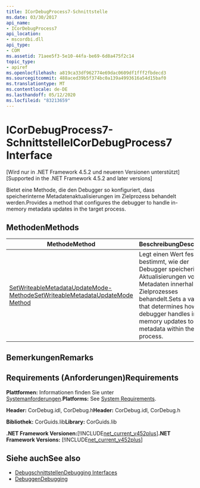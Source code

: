 ```yaml
---
title: ICorDebugProcess7-Schnittstelle
ms.date: 03/30/2017
api_name:
- ICorDebugProcess7
api_location:
- mscordbi.dll
api_type:
- COM
ms.assetid: 71aee5f3-5e10-44fa-be69-6d8a475f2c14
topic_type:
- apiref
ms.openlocfilehash: a819ca33df962774e69dac0609df1fff2fbdecd3
ms.sourcegitcommit: 488aced39b5f374bc0a139a4993616a54d15baf0
ms.translationtype: MT
ms.contentlocale: de-DE
ms.lasthandoff: 05/12/2020
ms.locfileid: "83213659"
---
```

# <a name="icordebugprocess7-interface"></a><span data-ttu-id="279ac-102">ICorDebugProcess7-Schnittstelle</span><span class="sxs-lookup"><span data-stu-id="279ac-102">ICorDebugProcess7 Interface</span></span>
<span data-ttu-id="279ac-103">[Wird nur in .NET Framework 4.5.2 und neueren Versionen unterstützt]</span><span class="sxs-lookup"><span data-stu-id="279ac-103">[Supported in the .NET Framework 4.5.2 and later versions]</span></span>  
  
 <span data-ttu-id="279ac-104">Bietet eine Methode, die den Debugger so konfiguriert, dass speicherinterne Metadatenaktualisierungen im Zielprozess behandelt werden.</span><span class="sxs-lookup"><span data-stu-id="279ac-104">Provides a method that configures the debugger to handle in-memory metadata updates in the target process.</span></span>  
  
## <a name="methods"></a><span data-ttu-id="279ac-105">Methoden</span><span class="sxs-lookup"><span data-stu-id="279ac-105">Methods</span></span>  
  
|<span data-ttu-id="279ac-106">Methode</span><span class="sxs-lookup"><span data-stu-id="279ac-106">Method</span></span>|<span data-ttu-id="279ac-107">Beschreibung</span><span class="sxs-lookup"><span data-stu-id="279ac-107">Description</span></span>|  
|------------|-----------------|  
|[<span data-ttu-id="279ac-108">SetWriteableMetadataUpdateMode-Methode</span><span class="sxs-lookup"><span data-stu-id="279ac-108">SetWriteableMetadataUpdateMode Method</span></span>](icordebugprocess7-setwriteablemetadataupdatemode-method.md)|<span data-ttu-id="279ac-109">Legt einen Wert fest, der bestimmt, wie der Debugger speicherinterne Aktualisierungen von Metadaten innerhalb des Zielprozesses behandelt.</span><span class="sxs-lookup"><span data-stu-id="279ac-109">Sets a value that determines how the debugger handles in-memory updates to metadata within the target process.</span></span>|  
  
## <a name="remarks"></a><span data-ttu-id="279ac-110">Bemerkungen</span><span class="sxs-lookup"><span data-stu-id="279ac-110">Remarks</span></span>  
  
## <a name="requirements"></a><span data-ttu-id="279ac-111">Requirements (Anforderungen)</span><span class="sxs-lookup"><span data-stu-id="279ac-111">Requirements</span></span>  
 <span data-ttu-id="279ac-112">**Plattformen:** Informationen finden Sie unter [Systemanforderungen](../../get-started/system-requirements.md).</span><span class="sxs-lookup"><span data-stu-id="279ac-112">**Platforms:** See [System Requirements](../../get-started/system-requirements.md).</span></span>  
  
 <span data-ttu-id="279ac-113">**Header:** CorDebug.idl, CorDebug.h</span><span class="sxs-lookup"><span data-stu-id="279ac-113">**Header:** CorDebug.idl, CorDebug.h</span></span>  
  
 <span data-ttu-id="279ac-114">**Bibliothek:** CorGuids.lib</span><span class="sxs-lookup"><span data-stu-id="279ac-114">**Library:** CorGuids.lib</span></span>  
  
 <span data-ttu-id="279ac-115">**.NET Framework Versionen:**[!INCLUDE[net_current_v452plus](../../../../includes/net-current-v452plus-md.md)]</span><span class="sxs-lookup"><span data-stu-id="279ac-115">**.NET Framework Versions:** [!INCLUDE[net_current_v452plus](../../../../includes/net-current-v452plus-md.md)]</span></span>  
  
## <a name="see-also"></a><span data-ttu-id="279ac-116">Siehe auch</span><span class="sxs-lookup"><span data-stu-id="279ac-116">See also</span></span>

- [<span data-ttu-id="279ac-117">Debugschnittstellen</span><span class="sxs-lookup"><span data-stu-id="279ac-117">Debugging Interfaces</span></span>](debugging-interfaces.md)
- [<span data-ttu-id="279ac-118">Debuggen</span><span class="sxs-lookup"><span data-stu-id="279ac-118">Debugging</span></span>](index.md)
